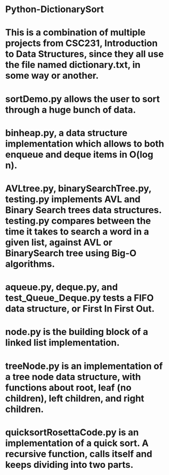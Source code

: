 # Python-DictionarySort
# This is a combination of multiple projects from CSC231, Introduction to Data Structures, since they all use the file named dictionary.txt, in some way or another. 
# sortDemo.py allows the user to sort through a huge bunch of data. 
# binheap.py, a data structure implementation which allows to both enqueue and deque items in O(log n).
# AVLtree.py, binarySearchTree.py, testing.py implements AVL and Binary Search trees data structures. testing.py compares between the time it takes to search a word in a given list, against AVL or BinarySearch tree using Big-O algorithms.
# aqueue.py, deque.py, and test_Queue_Deque.py tests a FIFO data structure, or First In First Out.
# node.py is the building block of a linked list implementation.
# treeNode.py is an implementation of a tree node data structure, with functions about root, leaf (no children), left children, and right children.
# quicksortRosettaCode.py is an implementation of a quick sort. A recursive function, calls itself and keeps dividing into two parts.

